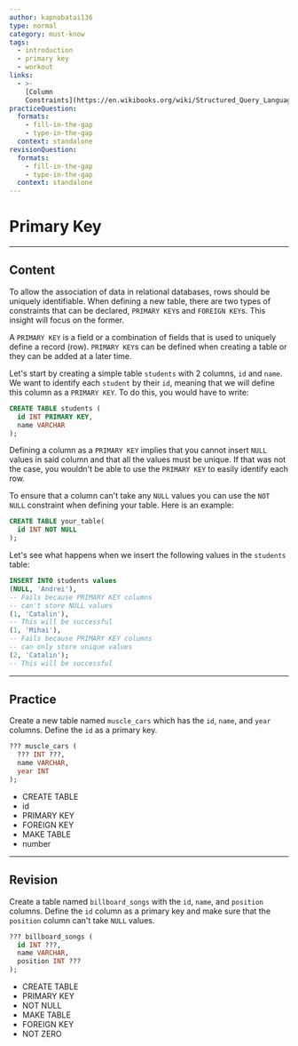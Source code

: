 ```yaml
---
author: kapnobatai136
type: normal
category: must-know
tags:
  - introduction
  - primary key
  - workout
links:
  - >-
    [Column
    Constraints](https://en.wikibooks.org/wiki/Structured_Query_Language/Create_Table#Column_Constraint){website}
practiceQuestion:
  formats:
    - fill-in-the-gap
    - type-in-the-gap
  context: standalone
revisionQuestion:
  formats:
    - fill-in-the-gap
    - type-in-the-gap
  context: standalone
---
```


# Primary Key


---

## Content

To allow the association of data in relational databases, rows should be uniquely identifiable. When defining a new table, there are two types of constraints that can be declared, `PRIMARY KEY`s and `FOREIGN KEY`s. This insight will focus on the former. 

A `PRIMARY KEY` is a field or a combination of fields that is used to uniquely define a record (row). `PRIMARY KEY`s can be defined when creating a table or they can be added at a later time.

Let's start by creating a simple table `students` with 2 columns, `id` and `name`. We want to identify each `student` by their `id`, meaning that we will define this column as a `PRIMARY KEY`. To do this, you would have to write:

```sql
CREATE TABLE students (
  id INT PRIMARY KEY,
  name VARCHAR
);
```

Defining a column as a `PRIMARY KEY` implies that you cannot insert `NULL` values in said column and that all the values must be unique. If that was not the case, you wouldn't be able to use the `PRIMARY KEY` to easily identify each row.

To ensure that a column can't take any `NULL` values you can use the `NOT NULL` constraint when defining your table. Here is an example:

```sql
CREATE TABLE your_table(
  id INT NOT NULL
);
```

Let's see what happens when we insert the following values in the `students` table:

```sql
INSERT INTO students values
(NULL, 'Andrei'), 
-- Fails because PRIMARY KEY columns
-- can't store NULL values
(1, 'Catalin'), 
-- This will be successful
(1, 'Mihai'), 
-- Fails because PRIMARY KEY columns
-- can only store unique values
(2, 'Catalin'); 
-- This will be successful
```


---

## Practice

Create a new table named `muscle_cars` which has the `id`, `name`, and `year` columns. Define the `id` as a primary key.

```sql
??? muscle_cars (
  ??? INT ???,
  name VARCHAR,
  year INT
);
```

- CREATE TABLE
- id
- PRIMARY KEY
- FOREIGN KEY
- MAKE TABLE
- number


---

## Revision

Create a table named `billboard_songs` with the `id`, `name`, and `position` columns. Define the `id` column as a primary key and make sure that the `position` column can't take `NULL` values.

```sql
??? billboard_songs (
  id INT ???,
  name VARCHAR,
  position INT ???
);
```

- CREATE TABLE
- PRIMARY KEY
- NOT NULL
- MAKE TABLE
- FOREIGN KEY
- NOT ZERO
